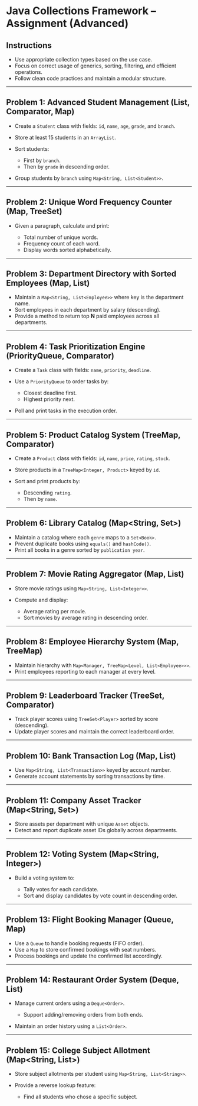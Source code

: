 # Java Collections Framework – Assignment (Advanced)

## Instructions

* Use appropriate collection types based on the use case.
* Focus on correct usage of generics, sorting, filtering, and efficient operations.
* Follow clean code practices and maintain a modular structure.

---

## Problem 1: Advanced Student Management (List, Comparator, Map)

* Create a `Student` class with fields: `id`, `name`, `age`, `grade`, and `branch`.
* Store at least 15 students in an `ArrayList`.
* Sort students:

  * First by `branch`.
  * Then by `grade` in descending order.
* Group students by `branch` using `Map<String, List<Student>>`.

---

## Problem 2: Unique Word Frequency Counter (Map, TreeSet)

* Given a paragraph, calculate and print:

  * Total number of unique words.
  * Frequency count of each word.
  * Display words sorted alphabetically.

---

## Problem 3: Department Directory with Sorted Employees (Map, List)

* Maintain a `Map<String, List<Employee>>` where key is the department name.
* Sort employees in each department by salary (descending).
* Provide a method to return top **N** paid employees across all departments.

---

## Problem 4: Task Prioritization Engine (PriorityQueue, Comparator)

* Create a `Task` class with fields: `name`, `priority`, `deadline`.
* Use a `PriorityQueue` to order tasks by:

  * Closest deadline first.
  * Highest priority next.
* Poll and print tasks in the execution order.

---

## Problem 5: Product Catalog System (TreeMap, Comparator)

* Create a `Product` class with fields: `id`, `name`, `price`, `rating`, `stock`.
* Store products in a `TreeMap<Integer, Product>` keyed by `id`.
* Sort and print products by:

  * Descending `rating`.
  * Then by `name`.

---

## Problem 6: Library Catalog (Map\<String, Set<Book>>)

* Maintain a catalog where each `genre` maps to a `Set<Book>`.
* Prevent duplicate books using `equals()` and `hashCode()`.
* Print all books in a genre sorted by `publication year`.

---

## Problem 7: Movie Rating Aggregator (Map, List)

* Store movie ratings using `Map<String, List<Integer>>`.
* Compute and display:

  * Average rating per movie.
  * Sort movies by average rating in descending order.

---

## Problem 8: Employee Hierarchy System (Map, TreeMap)

* Maintain hierarchy with `Map<Manager, TreeMap<Level, List<Employee>>>`.
* Print employees reporting to each manager at every level.

---

## Problem 9: Leaderboard Tracker (TreeSet, Comparator)

* Track player scores using `TreeSet<Player>` sorted by score (descending).
* Update player scores and maintain the correct leaderboard order.

---

## Problem 10: Bank Transaction Log (Map, List)

* Use `Map<String, List<Transaction>>` keyed by account number.
* Generate account statements by sorting transactions by time.

---

## Problem 11: Company Asset Tracker (Map\<String, Set<Asset>>)

* Store assets per department with unique `Asset` objects.
* Detect and report duplicate asset IDs globally across departments.

---

## Problem 12: Voting System (Map\<String, Integer>)

* Build a voting system to:

  * Tally votes for each candidate.
  * Sort and display candidates by vote count in descending order.

---

## Problem 13: Flight Booking Manager (Queue, Map)

* Use a `Queue` to handle booking requests (FIFO order).
* Use a `Map` to store confirmed bookings with seat numbers.
* Process bookings and update the confirmed list accordingly.

---

## Problem 14: Restaurant Order System (Deque, List)

* Manage current orders using a `Deque<Order>`.

  * Support adding/removing orders from both ends.
* Maintain an order history using a `List<Order>`.

---

## Problem 15: College Subject Allotment (Map\<String, List<String>>)

* Store subject allotments per student using `Map<String, List<String>>`.
* Provide a reverse lookup feature:

  * Find all students who chose a specific subject.
